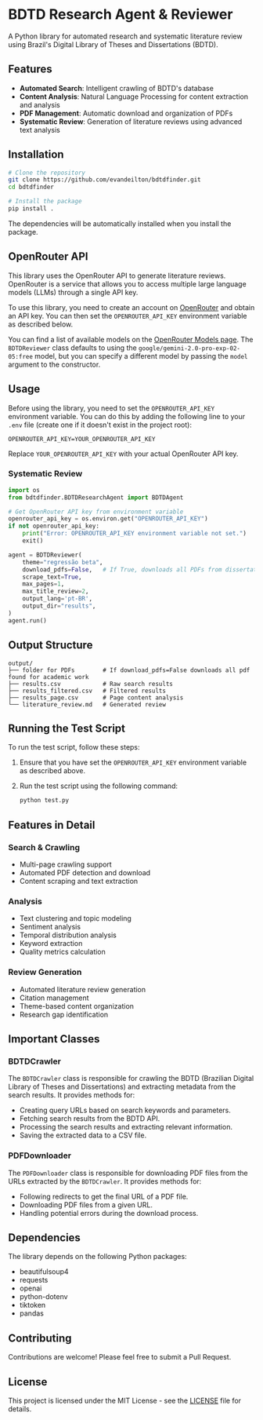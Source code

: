 # BDTD Research Agent & Reviewer

A Python library for automated research and systematic literature review using Brazil's Digital Library of Theses and Dissertations (BDTD).

## Features

- **Automated Search**: Intelligent crawling of BDTD's database
- **Content Analysis**: Natural Language Processing for content extraction and analysis
- **PDF Management**: Automatic download and organization of PDFs
- **Systematic Review**: Generation of literature reviews using advanced text analysis

## Installation

```bash
# Clone the repository
git clone https://github.com/evandeilton/bdtdfinder.git
cd bdtdfinder

# Install the package
pip install .
```

The dependencies will be automatically installed when you install the package.

## OpenRouter API

This library uses the OpenRouter API to generate literature reviews. OpenRouter is a service that allows you to access multiple large language models (LLMs) through a single API key.

To use this library, you need to create an account on [OpenRouter](https://openrouter.ai/) and obtain an API key. You can then set the `OPENROUTER_API_KEY` environment variable as described below.

You can find a list of available models on the [OpenRouter Models page](https://openrouter.ai/models). The `BDTDReviewer` class defaults to using the `google/gemini-2.0-pro-exp-02-05:free` model, but you can specify a different model by passing the `model` argument to the constructor.

## Usage

Before using the library, you need to set the `OPENROUTER_API_KEY` environment variable. You can do this by adding the following line to your `.env` file (create one if it doesn't exist in the project root):

```
OPENROUTER_API_KEY=YOUR_OPENROUTER_API_KEY
```

Replace `YOUR_OPENROUTER_API_KEY` with your actual OpenRouter API key.

### Systematic Review

```python
import os
from bdtdfinder.BDTDResearchAgent import BDTDAgent

# Get OpenRouter API key from environment variable
openrouter_api_key = os.environ.get("OPENROUTER_API_KEY")
if not openrouter_api_key:
    print("Error: OPENROUTER_API_KEY environment variable not set.")
    exit()

agent = BDTDReviewer(
    theme="regressão beta",
    download_pdfs=False,   # If True, downloads all PDFs from dissertations, thesis and so on.
    scrape_text=True,
    max_pages=1,
    max_title_review=2,
    output_lang='pt-BR',
    output_dir="results",
)
agent.run()
```

## Output Structure

```
output/
├── folder for PDFs        # If download_pdfs=False downloads all pdf found for academic work
├── results.csv            # Raw search results
├── results_filtered.csv   # Filtered results
├── results_page.csv       # Page content analysis
└── literature_review.md   # Generated review
```

## Running the Test Script

To run the test script, follow these steps:

1.  Ensure that you have set the `OPENROUTER_API_KEY` environment variable as described above.
2.  Run the test script using the following command:

    ```bash
    python test.py
    ```

## Features in Detail

### Search & Crawling

- Multi-page crawling support
- Automated PDF detection and download
- Content scraping and text extraction

### Analysis

- Text clustering and topic modeling
- Sentiment analysis
- Temporal distribution analysis
- Keyword extraction
- Quality metrics calculation

### Review Generation

- Automated literature review generation
- Citation management
- Theme-based content organization
- Research gap identification

## Important Classes

### BDTDCrawler

The `BDTDCrawler` class is responsible for crawling the BDTD (Brazilian Digital Library of Theses and Dissertations) and extracting metadata from the search results. It provides methods for:

-   Creating query URLs based on search keywords and parameters.
-   Fetching search results from the BDTD API.
-   Processing the search results and extracting relevant information.
-   Saving the extracted data to a CSV file.

### PDFDownloader

The `PDFDownloader` class is responsible for downloading PDF files from the URLs extracted by the `BDTDCrawler`. It provides methods for:

-   Following redirects to get the final URL of a PDF file.
-   Downloading PDF files from a given URL.
-   Handling potential errors during the download process.

## Dependencies

The library depends on the following Python packages:

-   beautifulsoup4
-   requests
-   openai
-   python-dotenv
-   tiktoken
-   pandas

## Contributing

Contributions are welcome! Please feel free to submit a Pull Request.

## License

This project is licensed under the MIT License - see the [LICENSE](LICENSE) file for details.
